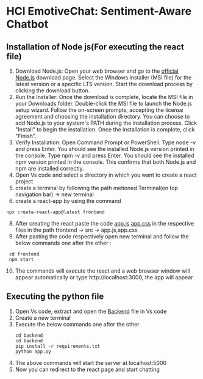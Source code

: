 # HCI EmotiveChat: Sentiment-Aware Chatbot

## Installation of Node js(For executing the react file)

1. Download Node.js:
Open your web browser and go to the [official Node.js](https://nodejs.org/en/download) download page. 
Select the Windows installer (MSI file) for the latest version or a specific LTS version. 
Start the download process by clicking the download button. 
2. Run the Installer:
Once the download is complete, locate the MSI file in your Downloads folder. 
Double-click the MSI file to launch the Node.js setup wizard. 
Follow the on-screen prompts, accepting the license agreement and choosing the installation directory. 
You can choose to add Node.js to your system's PATH during the installation process. 
Click "Install" to begin the installation. 
Once the installation is complete, click "Finish". 
3. Verify Installation:
Open Command Prompt or PowerShell. 
Type node -v and press Enter. You should see the installed Node.js version printed in the console. 
Type npm -v and press Enter. You should see the installed npm version printed in the console. This confirms that both Node.js and npm are installed correctly.
4. Open Vs code and select a directory in which you want to create a react project
5. create a terminal by following the path metioned Terminal(on top navigation bar) -> new terminal
6.  create a react-app by using the command
   ```
   npx create-react-app@latest frontend
```
8.  After creating the react paste the code [app.js](https://drive.google.com/file/d/1dOICL8ttvnY8or3v3r-J8Mc7hAa-d3ui/view?usp=sharing) [app.css](https://drive.google.com/file/d/1nvqs2E2wLLYPpKa-6u4jU3uvtfseJcZV/view?usp=sharing) in the respective files in the path frontend -> src -> app.js,app.css
9.  After pasting the code respectively open new terminal and follow the below commands one after the other :
   ```
    cd frontend
    npm start
   ```
10. The commands will execute the react and a web browser window will appear automatically or type http://localhost:3000, the app will appear

## Executing the python file
1. Open Vs code, extract and open the [Backend](https://drive.google.com/drive/folders/1fYLngoh85HcOAjmebJ5f2t2goY2UuRlj?usp=sharing) file in Vs code
2. Create a new terminal
3. Execute the below commands one after the other
   ```
   cd backend
   cd backend
   pip install -r requirements.txt
   python app.py
    ```
4. The above commands will start the server at localhost:5000
5. Now you can redirect to the react page and start chatting

    
